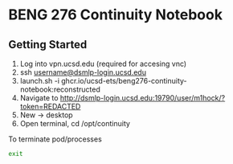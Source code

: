 # BENG 276 Continuity Notebook

## Getting Started

1. Log into vpn.ucsd.edu (required for accesing vnc)<br/>
2. ssh username@dsmlp-login.ucsd.edu
3. launch.sh -i ghcr.io/ucsd-ets/beng276-continuity-notebook:reconstructed
4. Navigate to http://dsmlp-login.ucsd.edu:19790/user/m1hock/?token=REDACTED
5. New -> desktop
6. Open terminal, cd /opt/continuity

To terminate pod/processes
```sh
exit
```
